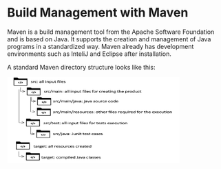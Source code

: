 

# Build Management with Maven

Maven is a build management tool from the Apache Software Foundation and is based on Java. It supports the creation and management of Java programs in a standardized way. Maven already has development environments such as InteliJ and Eclipse after installation. 

A standard Maven directory structure looks like this: 

<img src="/wiki/maven/maven-standard-structure.png" alt="Maven Directory Structure" width="400px" height="200px">
